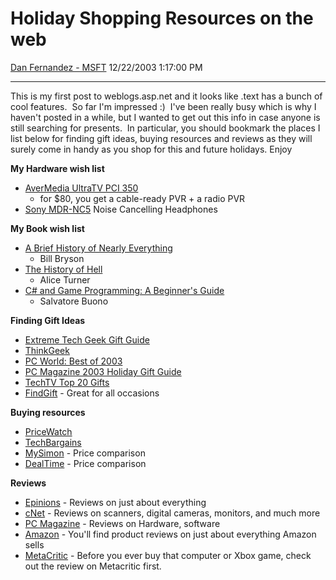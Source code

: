 <div id="page">

# Holiday Shopping Resources on the web

[Dan Fernandez -
MSFT](https://social.msdn.microsoft.com/profile/Dan%20Fernandez%20-%20MSFT)
12/22/2003 1:17:00 PM

-----

<div id="content">

This is my first post to weblogs.asp.net and it looks like .text has a
bunch of cool features.  So far I'm impressed :)  I've been really busy
which is why I haven't posted in a while, but I wanted to get out this
info in case anyone is still searching for presents.  In particular, you
should bookmark the places I list below for finding gift ideas, buying
resources and reviews as they will surely come in handy as you shop for
this and future holidays. Enjoy

**My Hardware wish list**

  - [AverMedia UltraTV
    PCI 350](http://www.aver.com/products/tvtuner_UltraTV_PCI_350.shtml)
    - for $80, you get a cable-ready PVR + a radio PVR
  - [Sony
    MDR-NC5](http://www.amazon.com/exec/obidos/tg/detail/-/B00005I9QO/102-8062587-7728965)
    Noise Cancelling Headphones

**My Book wish list**

  - [A Brief History of Nearly
    Everything](http://www.amazon.com/exec/obidos/tg/detail/-/0767908171/102-8062587-7728965)
    - Bill Bryson
  - [The History of
    Hell](http://www.amazon.com/exec/obidos/tg/detail/-/0156001373/102-8062587-7728965)
    - Alice Turner
  - [C\# and Game Programming: A Beginner's
    Guide](http://www.amazon.com/exec/obidos/tg/detail/-/1568811934/102-8062587-7728965)
    - Salvatore Buono

**Finding Gift Ideas**

  - [Extreme Tech Geek Gift
    Guide](http://www.extremetech.com/category2/0,3971,720064,00.asp)
  - [ThinkGeek](http://www.thinkgeek.com/)
  - [PC World: Best
    of 2003](http://www.pcworld.com/reviews/article/0,aid,110653,pg,1,00.asp)
  - [PC Magazine 2003 Holiday Gift
    Guide](http://www.pcmag.com/category2/0,4148,11182,00.asp)
  - [TechTV Top 20
    Gifts](http://www.techtv.com/holiday/story/0,23008,3405717,00.html)
  - [FindGift](http://www.findgift.com) - Great for all occasions

**Buying resources**

  - [PriceWatch](http://www.pricewatch.com/)
  - [TechBargains](http://www.techbargains.com/)
  - [MySimon](http://www.mysimon.com) - Price comparison
  - [DealTime](http://www.dealtime.com) - Price comparison

**Reviews**

  - [Epinions](http://www.epinions.com/) - Reviews on just about
    everything
  - [cNet](http://reviews.cnet.com) - Reviews on scanners, digital
    cameras, monitors, and much more
  - [PC Magazine](http://www.pcmag.com/category2/0,4148,22,00.asp) -
    Reviews on Hardware, software
  - [Amazon](http://www.amazon.com) - You'll find product reviews on
    just about everything Amazon sells
  - [MetaCritic](http://www.metacritic.com/) - Before you ever buy that
    computer or Xbox game, check out the review on Metacritic first.

</div>

</div>
